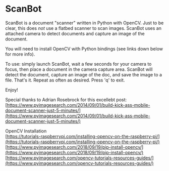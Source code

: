 # ScanBot
ScanBot is a document "scanner" written in Python with OpenCV.  Just to be clear, this does *not* use a flatbed scanner to scan images.  ScanBot uses an attached camera to detect documents and capture an image of the document.

You will need to install OpenCV with Python bindings (see links down below for more info).


To use: simply launch ScanBot, wait a few seconds for your camera to focus, then place a document in the camera capture area.  ScanBot will detect the document, capture an image of the doc, and save the image to a file.  That's it.  Repeat as often as desired.  Press 'q' to exit.

Enjoy!  


Special thanks to Adrian Rosebrock for this excellebt post:  
[https://www.pyimagesearch.com/2014/09/01/build-kick-ass-mobile-document-scanner-just-5-minutes/](https://www.pyimagesearch.com/2014/09/01/build-kick-ass-mobile-document-scanner-just-5-minutes/)  
  
  
  
OpenCV Installation  
[https://tutorials-raspberrypi.com/installing-opencv-on-the-raspberry-pi/](https://tutorials-raspberrypi.com/installing-opencv-on-the-raspberry-pi/)  
[https://www.pyimagesearch.com/2018/09/19/pip-install-opencv/](https://www.pyimagesearch.com/2018/09/19/pip-install-opencv/)  
[https://www.pyimagesearch.com/opencv-tutorials-resources-guides/](https://www.pyimagesearch.com/opencv-tutorials-resources-guides/)  
